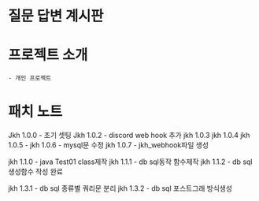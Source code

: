 # 질문 답변 계시판
# 프로젝트 소개
    - 개인 프로젝트
# 패치 노트
Jkh 1.0.0 - 초기 셋팅
Jkh 1.0.2 - discord web hook 추가
jkh 1.0.3
jkh 1.0.4
jkh 1.0.5 - 
jkh 1.0.6 - mysql문 수정
jkh 1.0.7 - jkh_webhook파일 생성 


jkh 1.1.0 - java Test01 class제작
jkh 1.1.1 - db sql동작 함수제작
jkh 1.1.2 - db sql 생성함수 작성 완료

jkh 1.3.1 - db sql 종류별 쿼리문 분리
jkh 1.3.2 - db sql 포스트그래 방식생성



